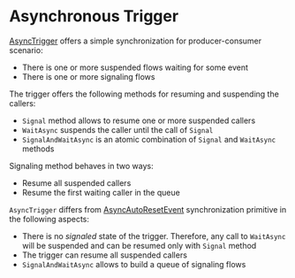 Asynchronous Trigger
====
[AsyncTrigger](xref:DotNext.Threading.AsyncTrigger) offers a simple synchronization for producer-consumer scenario:
* There is one or more suspended flows waiting for some event
* There is one or more signaling flows

The trigger offers the following methods for resuming and suspending the callers:
* `Signal` method allows to resume one or more suspended callers
* `WaitAsync` suspends the caller until the call of `Signal`
* `SignalAndWaitAsync` is an atomic combination of `Signal` and `WaitAsync` methods

Signaling method behaves in two ways:
* Resume all suspended callers
* Resume the first waiting caller in the queue

`AsyncTrigger` differs from [AsyncAutoResetEvent](xref:DotNext.Threading.AsyncAutoResetEvent) synchronization primitive in the following aspects:
* There is no _signaled_ state of the trigger. Therefore, any call to `WaitAsync` will be suspended and can be resumed only with `Signal` method
* The trigger can resume all suspended callers
* `SignalAndWaitAsync` allows to build a queue of signaling flows
